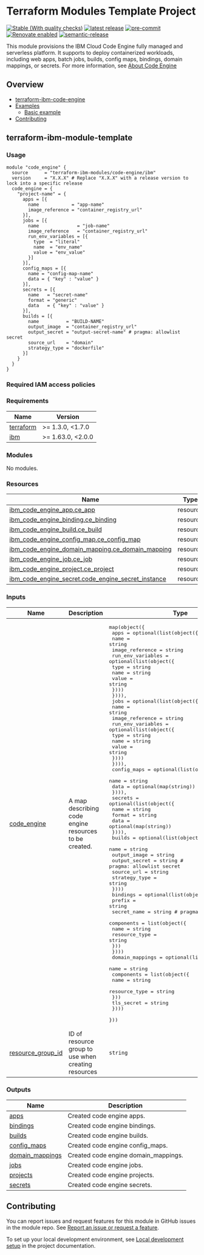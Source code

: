 <!-- Update the title -->
# Terraform Modules Template Project

<!--
Update status and "latest release" badges:
  1. For the status options, see https://terraform-ibm-modules.github.io/documentation/#/badge-status
  2. Update the "latest release" badge to point to the correct module's repo. Replace "terraform-ibm-module-template" in two places.
-->
[![Stable (With quality checks)](https://img.shields.io/badge/Status-Stable%20(With%20quality%20checks)-green)](https://terraform-ibm-modules.github.io/documentation/#/badge-status)
[![latest release](https://img.shields.io/github/v/release/terraform-ibm-modules/terraform-ibm-code-engine?logo=GitHub&sort=semver)](https://github.com/terraform-ibm-modules/terraform-ibm-code-engine/releases/latest)
[![pre-commit](https://img.shields.io/badge/pre--commit-enabled-brightgreen?logo=pre-commit&logoColor=white)](https://github.com/pre-commit/pre-commit)
[![Renovate enabled](https://img.shields.io/badge/renovate-enabled-brightgreen.svg)](https://renovatebot.com/)
[![semantic-release](https://img.shields.io/badge/%20%20%F0%9F%93%A6%F0%9F%9A%80-semantic--release-e10079.svg)](https://github.com/semantic-release/semantic-release)

<!-- Add a description of module(s) in this repo -->
This module provisions the IBM Cloud Code Engine fully managed and serverless platform. It supports to deploy containerized workloads, including web apps, batch jobs, builds, config maps, bindings, domain mappings, or secrets. For more information, see [About Code Engine](https://cloud.ibm.com/docs/codeengine?topic=codeengine-getting-started)


<!-- Below content is automatically populated via pre-commit hook -->
<!-- BEGIN OVERVIEW HOOK -->
## Overview
* [terraform-ibm-code-engine](#terraform-ibm-code-engine)
* [Examples](./examples)
    * [Basic example](./examples/basic)
* [Contributing](#contributing)
<!-- END OVERVIEW HOOK -->


<!--
If this repo contains any reference architectures, uncomment the heading below and links to them.
(Usually in the `/reference-architectures` directory.)
See "Reference architecture" in Authoring Guidelines in the public documentation at
https://terraform-ibm-modules.github.io/documentation/#/implementation-guidelines?id=reference-architecture
-->
<!-- ## Reference architectures -->


<!-- This heading should always match the name of the root level module (aka the repo name) -->
## terraform-ibm-module-template

### Usage

<!--
Add an example of the use of the module in the following code block.

Use real values instead of "var.<var_name>" or other placeholder values
unless real values don't help users know what to change.
-->

```hcl
module "code_engine" {
  source      = "terraform-ibm-modules/code-engine/ibm"
  version     = "X.X.X" # Replace "X.X.X" with a release version to lock into a specific release
  code_engine = {
    "project-name" = {
      apps = [{
        name            = "app-name"
        image_reference = "container_registry_url"
      }],
      jobs = [{
        name              = "job-name"
        image_reference   = "container_registry_url"
        run_env_variables = [{
          type  = "literal"
          name  = "env_name"
          value = "env_value"
        }]
      }],
      config_maps = [{
        name = "config-map-name"
        data = { "key" : "value" }
      }],
      secrets = [{
        name   = "secret-name"
        format = "generic"
        data   = { "key" : "value" }
      }],
      builds = [{
        name          = "BUILD-NAME"
        output_image  = "container_registry_url"
        output_secret = "output-secret-name" # pragma: allowlist secret
        source_url    = "domain"
        strategy_type = "dockerfile"
      }]
    }
  }
}
```

### Required IAM access policies

<!-- PERMISSIONS REQUIRED TO RUN MODULE
If this module requires permissions, uncomment the following block and update
the sample permissions, following the format.
Replace the sample Account and IBM Cloud service names and roles with the
information in the console at
Manage > Access (IAM) > Access groups > Access policies.
-->

<!--
You need the following permissions to run this module.

- Account Management
    - **Sample Account Service** service
        - `Editor` platform access
        - `Manager` service access
    - IAM Services
        - **Sample Cloud Service** service
            - `Administrator` platform access
-->

<!-- NO PERMISSIONS FOR MODULE
If no permissions are required for the module, uncomment the following
statement instead the previous block.
-->

<!-- No permissions are needed to run this module.-->


<!-- Below content is automatically populated via pre-commit hook -->
<!-- BEGINNING OF PRE-COMMIT-TERRAFORM DOCS HOOK -->
### Requirements

| Name | Version |
|------|---------|
| <a name="requirement_terraform"></a> [terraform](#requirement\_terraform) | >= 1.3.0, <1.7.0 |
| <a name="requirement_ibm"></a> [ibm](#requirement\_ibm) | >= 1.63.0, <2.0.0 |

### Modules

No modules.

### Resources

| Name | Type |
|------|------|
| [ibm_code_engine_app.ce_app](https://registry.terraform.io/providers/ibm-cloud/ibm/latest/docs/resources/code_engine_app) | resource |
| [ibm_code_engine_binding.ce_binding](https://registry.terraform.io/providers/ibm-cloud/ibm/latest/docs/resources/code_engine_binding) | resource |
| [ibm_code_engine_build.ce_build](https://registry.terraform.io/providers/ibm-cloud/ibm/latest/docs/resources/code_engine_build) | resource |
| [ibm_code_engine_config_map.ce_config_map](https://registry.terraform.io/providers/ibm-cloud/ibm/latest/docs/resources/code_engine_config_map) | resource |
| [ibm_code_engine_domain_mapping.ce_domain_mapping](https://registry.terraform.io/providers/ibm-cloud/ibm/latest/docs/resources/code_engine_domain_mapping) | resource |
| [ibm_code_engine_job.ce_job](https://registry.terraform.io/providers/ibm-cloud/ibm/latest/docs/resources/code_engine_job) | resource |
| [ibm_code_engine_project.ce_project](https://registry.terraform.io/providers/ibm-cloud/ibm/latest/docs/resources/code_engine_project) | resource |
| [ibm_code_engine_secret.code_engine_secret_instance](https://registry.terraform.io/providers/ibm-cloud/ibm/latest/docs/resources/code_engine_secret) | resource |

### Inputs

| Name | Description | Type | Default | Required |
|------|-------------|------|---------|:--------:|
| <a name="input_code_engine"></a> [code\_engine](#input\_code\_engine) | A map describing code engine resources to be created. | <pre>map(object({<br>    apps = optional(list(object({<br>      name            = string<br>      image_reference = string<br>      run_env_variables = optional(list(object({<br>        type  = string<br>        name  = string<br>        value = string<br>      })))<br>    }))),<br>    jobs = optional(list(object({<br>      name            = string<br>      image_reference = string<br>      run_env_variables = optional(list(object({<br>        type  = string<br>        name  = string<br>        value = string<br>      })))<br>    }))),<br>    config_maps = optional(list(object({<br>      name = string<br>      data = optional(map(string))<br>    }))),<br>    secrets = optional(list(object({<br>      name   = string<br>      format = string<br>      data   = optional(map(string))<br>    }))),<br>    builds = optional(list(object({<br>      name          = string<br>      output_image  = string<br>      output_secret = string # pragma: allowlist secret<br>      source_url    = string<br>      strategy_type = string<br>    })))<br>    bindings = optional(list(object({<br>      prefix      = string<br>      secret_name = string # pragma: allowlist secret<br>      components = list(object({<br>        name          = string<br>        resource_type = string<br>      }))<br>    })))<br>    domain_mappings = optional(list(object({<br>      name = string<br>      components = list(object({<br>        name          = string<br>        resource_type = string<br>      }))<br>      tls_secret = string<br>    })))<br>  }))</pre> | n/a | yes |
| <a name="input_resource_group_id"></a> [resource\_group\_id](#input\_resource\_group\_id) | ID of resource group to use when creating resources | `string` | n/a | yes |

### Outputs

| Name | Description |
|------|-------------|
| <a name="output_apps"></a> [apps](#output\_apps) | Created code engine apps. |
| <a name="output_bindings"></a> [bindings](#output\_bindings) | Created code engine bindings. |
| <a name="output_builds"></a> [builds](#output\_builds) | Created code engine builds. |
| <a name="output_config_maps"></a> [config\_maps](#output\_config\_maps) | Created code engine config\_maps. |
| <a name="output_domain_mappings"></a> [domain\_mappings](#output\_domain\_mappings) | Created code engine domain\_mappings. |
| <a name="output_jobs"></a> [jobs](#output\_jobs) | Created code engine jobs. |
| <a name="output_projects"></a> [projects](#output\_projects) | Created code engine projects. |
| <a name="output_secrets"></a> [secrets](#output\_secrets) | Created code engine secrets. |
<!-- END OF PRE-COMMIT-TERRAFORM DOCS HOOK -->

<!-- Leave this section as is so that your module has a link to local development environment set up steps for contributors to follow -->
## Contributing

You can report issues and request features for this module in GitHub issues in the module repo. See [Report an issue or request a feature](https://github.com/terraform-ibm-modules/.github/blob/main/.github/SUPPORT.md).

To set up your local development environment, see [Local development setup](https://terraform-ibm-modules.github.io/documentation/#/local-dev-setup) in the project documentation.
